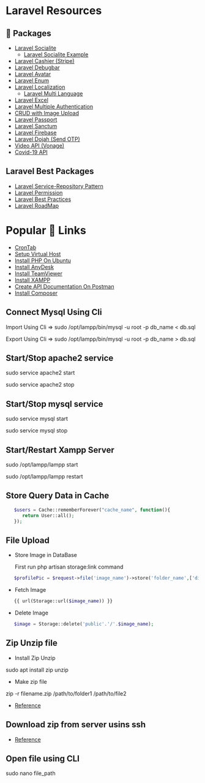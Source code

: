 
# Laravel Resources

## 🔗 Packages

 - [Laravel Socialite](https://laravel.com/docs/9.x/socialite)
    - [Laravel Socialite Example](https://techvblogs.com/blog/social-login-laravel-socialite)
 - [Laravel Cashier (Stripe)](https://laravel.com/docs/9.x/billing)
 - [Laravel Debugbar](https://packagist.org/packages/barryvdh/laravel-debugbar)
 - [Laravel Avatar](https://github.com/laravolt/avatar)
 - [Laravel Enum](https://laravel-news.com/laravel-enum-package-for-generating-enum-php-classes)
 - [Laravel Localization](https://github.com/spatie/laravel-translation-loader)
    - [Laravel Multi Language](https://dev.to/fadilxcoder/adding-multi-language-functionality-in-a-website-developed-in-laravel-4ech)
 - [Laravel Excel](https://docs.laravel-excel.com/3.1/getting-started/)
 - [Laravel Multiple Authentication](https://www.nicesnippets.com/blog/laravel-9-multiple-authentication-using-middleware)
 - [CRUD with Image Upload](https://docs.laravel-excel.com/3.1/getting-started/)
 - [Laravel Passport](https://blog.logrocket.com/laravel-passport-a-tutorial-and-example-build/)
 - [Laravel Sanctum](https://www.twilio.com/blog/build-restful-api-php-laravel-sanctum)
 - [Laravel Firebase](https://appdividend.com/2022/02/01/laravel-firebase-tutorial/)
 - [Laravel Dojah (Send OTP)](https://api-docs.dojah.io/reference/send-otp-1)
 - [Video API (Vonage)](https://www.vonage.com/communications-apis/video/features/)
 - [Covid-19 API](https://api.covid19api.com/country/india?from=2021-07-01T00:00:00Z&to=2021-08-01T00:00:00Z)

 ## Laravel Best Packages

- [Laravel Service-Repository Pattern](https://dev.to/saf1/implement-crud-with-laravel-service-repository-pattern-1dkl)
- [Laravel Permission](https://spatie.be/docs/laravel-permission/v5/introduction)
- [Laravel Best Practices](https://github.com/daxitzadafiya/laravel-best-practices)
- [Laravel RoadMap](https://github.com/LaravelDaily/Laravel-Roadmap-Learning-Path)

 # Popular 🔗 Links

 - [CronTab](https://crontab.guru/)
 - [Setup Virtual Host](https://ourcodeworld.com/articles/read/302/how-to-setup-a-virtual-host-locally-with-xampp-in-ubuntu)
 - [Install PHP On Ubuntu](https://tecadmin.net/install-php-ubuntu-20-04/)
 - [Install AnyDesk](https://computingforgeeks.com/how-to-install-anydesk-on-ubuntu/)
 - [Install TeamViewer](https://tecadmin.net/install-teamviewer-on-linux/)
 - [Install XAMPP](https://vitux.com/ubuntu-xampp/)
 - [Create API Documentation On Postman](https://www.softwaretestinghelp.com/postman-api-documentation/)
 - [Install Composer](https://linuxize.com/post/how-to-install-and-use-composer-on-ubuntu-18-04/)

## Connect Mysql Using Cli

Import Using Cli => sudo /opt/lampp/bin/mysql -u root -p db_name < db.sql

Export Using Cli => sudo /opt/lampp/bin/mysql -u root -p db_name > db.sql

## Start/Stop apache2 service

sudo service apache2 start

sudo service apache2 stop

## Start/Stop mysql service

sudo service mysql start

sudo service mysql stop

## Start/Restart Xampp Server

sudo /opt/lampp/lampp start

sudo /opt/lampp/lampp restart

## Store Query Data in Cache

```php
   $users = Cache::rememberForever("cache_name", function(){
      return User::all();
   });
```

## File Upload

- Store Image in DataBase

   First run php artisan storage:link command
   
```php
   $profilePic = $request->file('image_name')->store('folder_name',['disk' => 'public']);
```

- Fetch Image

```php
   {{ url(Storage::url($image_name)) }}
```

- Delete Image

```php
   $image = Storage::delete('public'.'/'.$image_name);
```

## Zip Unzip file 

- Install Zip Unzip

sudo apt install zip unzip

- Make zip file

zip -r filename.zip /path/to/folder1 /path/to/file2

- [Reference](https://www.cyberciti.biz/faq/how-to-zip-a-folder-in-ubuntu-linux/)

## Download zip from server usins ssh

- [Reference](https://tecadmin.net/download-file-using-ssh/)

## Open file using CLI

sudo nano file_path

